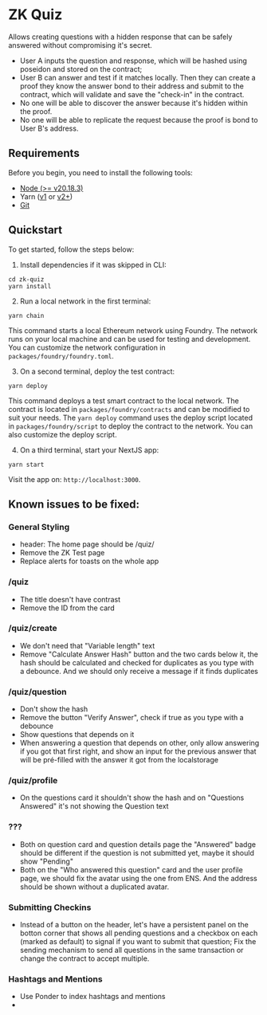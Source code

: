 # ZK Quiz

Allows creating questions with a hidden response that can be safely answered without compromising it's secret.

- User A inputs the question and response, which will be hashed using poseidon and stored on the contract;
- User B can answer and test if it matches locally. Then they can create a proof they know the answer bond to their address and submit to the contract, which will validate and save the "check-in" in the contract.
- No one will be able to discover the answer because it's hidden within the proof.
- No one will be able to replicate the request because the proof is bond to User B's address.

## Requirements

Before you begin, you need to install the following tools:

- [Node (>= v20.18.3)](https://nodejs.org/en/download/)
- Yarn ([v1](https://classic.yarnpkg.com/en/docs/install/) or [v2+](https://yarnpkg.com/getting-started/install))
- [Git](https://git-scm.com/downloads)

## Quickstart

To get started, follow the steps below:

1. Install dependencies if it was skipped in CLI:

```
cd zk-quiz
yarn install
```

2. Run a local network in the first terminal:

```
yarn chain
```

This command starts a local Ethereum network using Foundry. The network runs on your local machine and can be used for testing and development. You can customize the network configuration in `packages/foundry/foundry.toml`.

3. On a second terminal, deploy the test contract:

```
yarn deploy
```

This command deploys a test smart contract to the local network. The contract is located in `packages/foundry/contracts` and can be modified to suit your needs. The `yarn deploy` command uses the deploy script located in `packages/foundry/script` to deploy the contract to the network. You can also customize the deploy script.

4. On a third terminal, start your NextJS app:

```
yarn start
```

Visit the app on: `http://localhost:3000`. 

## Known issues to be fixed:

### General Styling
- header: The home page should be /quiz/
- Remove the ZK Test page
- Replace alerts for toasts on the whole app

### /quiz
- The title doesn't have contrast
- Remove the ID from the card

### /quiz/create
- We don't need that "Variable length" text
- Remove "Calculate Answer Hash" button and the two cards below it, the hash should be calculated and checked for duplicates as you type with a debounce. And we should only receive a message if it finds duplicates

### /quiz/question
- Don't show the hash
- Remove the button "Verify Answer", check if true as you type with a debounce
- Show questions that depends on it
- When answering a question that depends on other, only allow answering if you got that first right, and show an input for the previous answer that will be pré-filled with the answer it got from the localstorage

### /quiz/profile
- On the questions card it shouldn't show the hash and on "Questions Answered" it's not showing the Question text

### ???
- Both on question card and question details page the "Answered" badge should be different if the question is not submitted yet, maybe it should show "Pending"
- Both on the "Who answered this question" card and the user profile page, we should fix the avatar using the one from ENS. And the address should be shown without a duplicated avatar.

### Submitting Checkins
- Instead of a button on the header, let's have a persistent panel on the botton corner that shows all pending questions and a checkbox on each (marked as default) to signal if you want to submit that question; Fix the sending mechanism to send all questions in the same transaction or change the contract to accept multiple.

### Hashtags and Mentions
- Use Ponder to index hashtags and mentions
- 